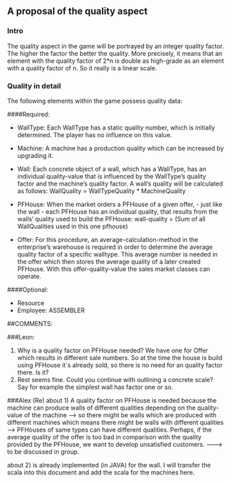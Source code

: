 ## A proposal of the quality aspect
### Intro
The quality aspect in the game will be portrayed by an integer quality factor. The higher the factor the better the quality. More precisely,  it means that an element with the quality factor of 2*n is double as high-grade as an element with a quality factor of n. So it really is a linear scale.

### Quality in detail
The following elements within the game possess quality data:

####Required:

* WallType:
Each WallType has a static quality number, which is initially determined. The player has no influence on this value.

* Machine: 
A machine has a production quality which can be increased by upgrading it. 

* Wall:
Each concrete object of a wall, which has a WallType, has an individual quality-value that is influenced by the WallType’s quality factor and the machine’s quality factor. A wall’s quality will be calculated as follows: 
WallQuality = WallTypeQuality * MachineQuality

* PFHouse:
When the market orders a PFHouse of a given offer,  - just like the wall - each PFHouse has an individual quality, that results from the walls’ quality used to build the PFHouse:
wall-quality = (Sum of all WallQualities used in this one pfhouse)

* Offer:
For this procedure, an average-calculation-method in the enterprise’s warehouse is required in order to determine the average quality factor of a specific walltype. This average number is needed in the offer which then stores the average quality of a later created PFHouse. With this offer-quality-value the sales market classes can operate.

####Optional: 
-	Resource
-	Employee: ASSEMBLER


##COMMENTS:

###Leon:
1) Why is a quality factor on PFHouse needed? We have one for Offer which results in different sale numbers. So at the time the house is build using PFHouse it´s already sold, so there is no need for an quality factor there. Is it?
2) Rest seems fine. Could you continue with outlining a concrete scale? Say for example the simplest wall has factor one or so.

###Alex (Re)
about 1) A quality factor on PFHouse is needed because the machine can produce walls of different qualities depending on the quality-value of the machine --> so there might be walls which are produced with different machines which means there might be walls with different qualities --> PFHouses of same types can have different qualities.
Perhaps, if the average quality of the offer is too bad in comparison with the quality provided by the PFHouse, we want to develop unsatisfied customers. ---> to be discussed in group.

about 2) is already implemented (in JAVA) for the wall. I will transfer the scala into this document and add the scala for the machines here.
